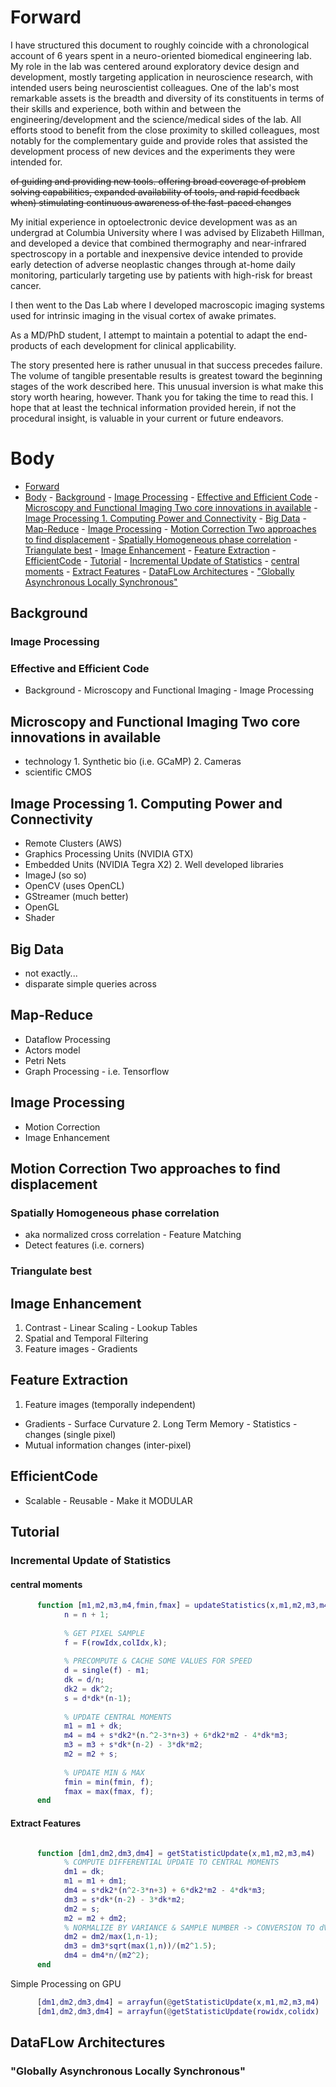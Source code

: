 # Forward
I have structured this document to roughly coincide with a chronological account of 6 years spent in a neuro-oriented biomedical engineering lab. My role in the lab was centered around exploratory device design and development, mostly targeting application in neuroscience research, with intended users being neuroscientist colleagues. One of the lab's most remarkable assets is the breadth and diversity of its constituents in terms of their skills and experience, both within and between the engineering/development and the science/medical sides of the lab. All efforts stood to benefit from the close proximity to skilled colleagues, most notably for the complementary guide and provide roles that assisted the development process of new devices and the experiments they were intended for.

~~of guiding and providing new tools. offering broad coverage of problem solving capabilities, expanded availability of tools, and rapid feedback when)   stimulating continuous awareness of the fast-paced changes~~

My initial experience in optoelectronic device development was as an undergrad at Columbia University where I was advised by Elizabeth Hillman, and developed a device that combined thermography and near-infrared spectroscopy in a portable and inexpensive device intended to provide early detection of adverse neoplastic changes through at-home daily monitoring, particularly targeting use by patients with high-risk for breast cancer.

I then went to the Das Lab where I developed macroscopic imaging systems used for intrinsic imaging in the visual cortex of awake primates.

As a MD/PhD student, I attempt to maintain a potential to adapt the end-products of each development for clinical applicability.

The story presented here is rather unusual in that success precedes failure. The volume of tangible presentable results is greatest toward the beginning stages of the work described here. This unusual inversion is what make this story worth hearing, however. Thank you for taking the time to read this. I hope that at least the technical information provided herein, if not the procedural insight, is valuable in your current or future endeavors.

# Body
<!-- TOC -->

- [Forward](#forward)
- [Body](#body)
      - [Background](#background)
            - [Image Processing](#image-processing)
            - [Effective and Efficient Code](#effective-and-efficient-code)
      - [Microscopy and Functional Imaging Two core innovations in available](#microscopy-and-functional-imaging-two-core-innovations-in-available)
      - [Image Processing 1. Computing Power and Connectivity](#image-processing-1-computing-power-and-connectivity)
      - [Big Data](#big-data)
      - [Map-Reduce](#map-reduce)
      - [Image Processing](#image-processing)
      - [Motion Correction Two approaches to find displacement](#motion-correction-two-approaches-to-find-displacement)
            - [Spatially Homogeneous phase correlation](#spatially-homogeneous-phase-correlation)
            - [Triangulate best](#triangulate-best)
      - [Image Enhancement](#image-enhancement)
      - [Feature Extraction](#feature-extraction)
      - [EfficientCode](#efficientcode)
      - [Tutorial](#tutorial)
            - [Incremental Update of Statistics](#incremental-update-of-statistics)
                  - [central moments](#central-moments)
                  - [Extract Features](#extract-features)
      - [DataFLow Architectures](#dataflow-architectures)
            - ["Globally Asynchronous Locally Synchronous"](#globally-asynchronous-locally-synchronous)

<!-- /TOC -->

## Background 

### Image Processing 

### Effective and Efficient Code
- Background - Microscopy and Functional Imaging - Image Processing

## Microscopy and Functional Imaging Two core innovations in available
- technology 
      1. Synthetic bio (i.e. GCaMP) 
      2. Cameras 
- scientific CMOS

## Image Processing 1. Computing Power and Connectivity 
- Remote Clusters (AWS) 
- Graphics Processing Units (NVIDIA GTX) 
- Embedded Units (NVIDIA Tegra X2) 2. Well developed libraries 
- ImageJ (so so) 
- OpenCV (uses OpenCL) 
- GStreamer (much better) 
- OpenGL 
- Shader

## Big Data 
- not exactly\... 
- disparate simple queries across

## Map-Reduce 
- Dataflow Processing 
- Actors model
- Petri Nets 
- Graph Processing 
      - i.e. Tensorflow

## Image Processing 
- Motion Correction 
- Image Enhancement 

## Motion Correction Two approaches to find displacement
###  Spatially Homogeneous phase correlation
- aka normalized cross correlation - Feature Matching 
- Detect features (i.e. corners) 
### Triangulate best

## Image Enhancement 
1. Contrast - Linear Scaling - Lookup Tables 
2. Spatial and Temporal Filtering 
3. Feature images - Gradients

## Feature Extraction 
1. Feature images (temporally independent)

- Gradients - Surface Curvature 2. Long Term Memory - Statistics
      - changes (single pixel) 
- Mutual information changes (inter-pixel)

## EfficientCode 
- Scalable - Reusable - Make it MODULAR 

## Tutorial


### Incremental Update of Statistics
#### central moments
```matlab
      function [m1,m2,m3,m4,fmin,fmax] = updateStatistics(x,m1,m2,m3,m4))
            n = n + 1;
            
            % GET PIXEL SAMPLE
            f = F(rowIdx,colIdx,k);
            
            % PRECOMPUTE & CACHE SOME VALUES FOR SPEED
            d = single(f) - m1;
            dk = d/n;
            dk2 = dk^2;
            s = d*dk*(n-1);
            
            % UPDATE CENTRAL MOMENTS
            m1 = m1 + dk;
            m4 = m4 + s*dk2*(n.^2-3*n+3) + 6*dk2*m2 - 4*dk*m3;
            m3 = m3 + s*dk*(n-2) - 3*dk*m2;
            m2 = m2 + s;
            
            % UPDATE MIN & MAX
            fmin = min(fmin, f);
            fmax = max(fmax, f);
      end
```                        
#### Extract Features
```matlab

      function [dm1,dm2,dm3,dm4] = getStatisticUpdate(x,m1,m2,m3,m4)
            % COMPUTE DIFFERENTIAL UPDATE TO CENTRAL MOMENTS
            dm1 = dk;
            m1 = m1 + dm1;
            dm4 = s*dk2*(n^2-3*n+3) + 6*dk2*m2 - 4*dk*m3;   
            dm3 = s*dk*(n-2) - 3*dk*m2;
            dm2 = s;
            m2 = m2 + dm2;
            % NORMALIZE BY VARIANCE & SAMPLE NUMBER -> CONVERSION TO dVar, dSkew, dKurt   
            dm2 = dm2/max(1,n-1);
            dm3 = dm3*sqrt(max(1,n))/(m2^1.5);
            dm4 = dm4*n/(m2^2);                 
      end
```                        


Simple Processing on GPU
```matlab
      [dm1,dm2,dm3,dm4] = arrayfun(@getStatisticUpdate(x,m1,m2,m3,m4)
      [dm1,dm2,dm3,dm4] = arrayfun(@getStatisticUpdate(rowidx,colidx)
```       



## DataFLow Architectures

### "Globally Asynchronous Locally Synchronous"